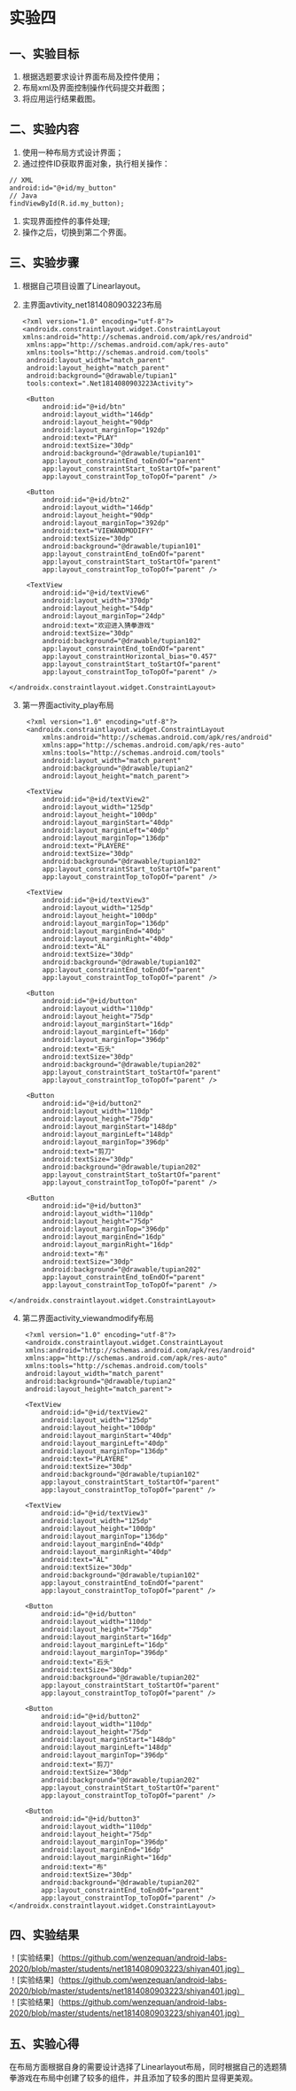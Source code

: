 # 实验四

## 一、实验目标

1. 根据选题要求设计界面布局及控件使用；
2. 布局xml及界面控制操作代码提交并截图；
3. 将应用运行结果截图。

## 二、实验内容

1. 使用一种布局方式设计界面；
2. 通过控件ID获取界面对象，执行相关操作：

```
// XML
android:id="@+id/my_button"
// Java
findViewById(R.id.my_button);
```

1. 实现界面控件的事件处理;
2. 操作之后，切换到第二个界面。

## 三、实验步骤

1. 根据自己项目设置了Linearlayout。

2. 主界面avtivity_net1814080903223布局
   ```  
   <?xml version="1.0" encoding="utf-8"?>
   <androidx.constraintlayout.widget.ConstraintLayout xmlns:android="http://schemas.android.com/apk/res/android"
    xmlns:app="http://schemas.android.com/apk/res-auto"
    xmlns:tools="http://schemas.android.com/tools"
    android:layout_width="match_parent"
    android:layout_height="match_parent"
    android:background="@drawable/tupian1"
    tools:context=".Net1814080903223Activity">

    <Button
        android:id="@+id/btn"
        android:layout_width="146dp"
        android:layout_height="90dp"
        android:layout_marginTop="192dp"
        android:text="PLAY"
        android:textSize="30dp"
        android:background="@drawable/tupian101"
        app:layout_constraintEnd_toEndOf="parent"
        app:layout_constraintStart_toStartOf="parent"
        app:layout_constraintTop_toTopOf="parent" />

    <Button
        android:id="@+id/btn2"
        android:layout_width="146dp"
        android:layout_height="90dp"
        android:layout_marginTop="392dp"
        android:text="VIEWANDMODIFY"
        android:textSize="30dp"
        android:background="@drawable/tupian101"
        app:layout_constraintEnd_toEndOf="parent"
        app:layout_constraintStart_toStartOf="parent"
        app:layout_constraintTop_toTopOf="parent" />

    <TextView
        android:id="@+id/textView6"
        android:layout_width="370dp"
        android:layout_height="54dp"
        android:layout_marginTop="24dp"
        android:text="欢迎进入猜拳游戏"
        android:textSize="30dp"
        android:background="@drawable/tupian102"
        app:layout_constraintEnd_toEndOf="parent"
        app:layout_constraintHorizontal_bias="0.457"
        app:layout_constraintStart_toStartOf="parent"
        app:layout_constraintTop_toTopOf="parent" />
``` 
</androidx.constraintlayout.widget.ConstraintLayout>
``` 
3. 第一界面activity_play布局

   ```
    <?xml version="1.0" encoding="utf-8"?>
    <androidx.constraintlayout.widget.ConstraintLayout
        xmlns:android="http://schemas.android.com/apk/res/android"
        xmlns:app="http://schemas.android.com/apk/res-auto"
        xmlns:tools="http://schemas.android.com/tools"
        android:layout_width="match_parent"
        android:background="@drawable/tupian2"
        android:layout_height="match_parent">

    <TextView
        android:id="@+id/textView2"
        android:layout_width="125dp"
        android:layout_height="100dp"
        android:layout_marginStart="40dp"
        android:layout_marginLeft="40dp"
        android:layout_marginTop="136dp"
        android:text="PLAYERE"
        android:textSize="30dp"
        android:background="@drawable/tupian102"
        app:layout_constraintStart_toStartOf="parent"
        app:layout_constraintTop_toTopOf="parent" />

    <TextView
        android:id="@+id/textView3"
        android:layout_width="125dp"
        android:layout_height="100dp"
        android:layout_marginTop="136dp"
        android:layout_marginEnd="40dp"
        android:layout_marginRight="40dp"
        android:text="AL"
        android:textSize="30dp"
        android:background="@drawable/tupian102"
        app:layout_constraintEnd_toEndOf="parent"
        app:layout_constraintTop_toTopOf="parent" />

    <Button
        android:id="@+id/button"
        android:layout_width="110dp"
        android:layout_height="75dp"
        android:layout_marginStart="16dp"
        android:layout_marginLeft="16dp"
        android:layout_marginTop="396dp"
        android:text="石头"
        android:textSize="30dp"
        android:background="@drawable/tupian202"
        app:layout_constraintStart_toStartOf="parent"
        app:layout_constraintTop_toTopOf="parent" />

    <Button
        android:id="@+id/button2"
        android:layout_width="110dp"
        android:layout_height="75dp"
        android:layout_marginStart="148dp"
        android:layout_marginLeft="148dp"
        android:layout_marginTop="396dp"
        android:text="剪刀"
        android:textSize="30dp"
        android:background="@drawable/tupian202"
        app:layout_constraintStart_toStartOf="parent"
        app:layout_constraintTop_toTopOf="parent" />

    <Button
        android:id="@+id/button3"
        android:layout_width="110dp"
        android:layout_height="75dp"
        android:layout_marginTop="396dp"
        android:layout_marginEnd="16dp"
        android:layout_marginRight="16dp"
        android:text="布"
        android:textSize="30dp"
        android:background="@drawable/tupian202"
        app:layout_constraintEnd_toEndOf="parent"
        app:layout_constraintTop_toTopOf="parent" />
``` 
</androidx.constraintlayout.widget.ConstraintLayout>
```
 
4. 第二界面activity_viewandmodify布局
```  
    <?xml version="1.0" encoding="utf-8"?>
    <androidx.constraintlayout.widget.ConstraintLayout
    xmlns:android="http://schemas.android.com/apk/res/android"
    xmlns:app="http://schemas.android.com/apk/res-auto"
    xmlns:tools="http://schemas.android.com/tools"
    android:layout_width="match_parent"
    android:background="@drawable/tupian2"
    android:layout_height="match_parent">

    <TextView
        android:id="@+id/textView2"
        android:layout_width="125dp"
        android:layout_height="100dp"
        android:layout_marginStart="40dp"
        android:layout_marginLeft="40dp"
        android:layout_marginTop="136dp"
        android:text="PLAYERE"
        android:textSize="30dp"
        android:background="@drawable/tupian102"
        app:layout_constraintStart_toStartOf="parent"
        app:layout_constraintTop_toTopOf="parent" />

    <TextView
        android:id="@+id/textView3"
        android:layout_width="125dp"
        android:layout_height="100dp"
        android:layout_marginTop="136dp"
        android:layout_marginEnd="40dp"
        android:layout_marginRight="40dp"
        android:text="AL"
        android:textSize="30dp"
        android:background="@drawable/tupian102"
        app:layout_constraintEnd_toEndOf="parent"
        app:layout_constraintTop_toTopOf="parent" />

    <Button
        android:id="@+id/button"
        android:layout_width="110dp"
        android:layout_height="75dp"
        android:layout_marginStart="16dp"
        android:layout_marginLeft="16dp"
        android:layout_marginTop="396dp"
        android:text="石头"
        android:textSize="30dp"
        android:background="@drawable/tupian202"
        app:layout_constraintStart_toStartOf="parent"
        app:layout_constraintTop_toTopOf="parent" />

    <Button
        android:id="@+id/button2"
        android:layout_width="110dp"
        android:layout_height="75dp"
        android:layout_marginStart="148dp"
        android:layout_marginLeft="148dp"
        android:layout_marginTop="396dp"
        android:text="剪刀"
        android:textSize="30dp"
        android:background="@drawable/tupian202"
        app:layout_constraintStart_toStartOf="parent"
        app:layout_constraintTop_toTopOf="parent" />

    <Button
        android:id="@+id/button3"
        android:layout_width="110dp"
        android:layout_height="75dp"
        android:layout_marginTop="396dp"
        android:layout_marginEnd="16dp"
        android:layout_marginRight="16dp"
        android:text="布"
        android:textSize="30dp"
        android:background="@drawable/tupian202"
        app:layout_constraintEnd_toEndOf="parent"
        app:layout_constraintTop_toTopOf="parent" />
</androidx.constraintlayout.widget.ConstraintLayout>
 ``` 
## 四、实验结果

！[实验结果]（https://github.com/wenzequan/android-labs-2020/blob/master/students/net1814080903223/shiyan401.jpg）  
！[实验结果]（https://github.com/wenzequan/android-labs-2020/blob/master/students/net1814080903223/shiyan401.jpg）  
！[实验结果]（https://github.com/wenzequan/android-labs-2020/blob/master/students/net1814080903223/shiyan401.jpg）

## 五、实验心得

在布局方面根据自身的需要设计选择了Linearlayout布局，同时根据自己的选题猜拳游戏在布局中创建了较多的组件，并且添加了较多的图片显得更美观。
